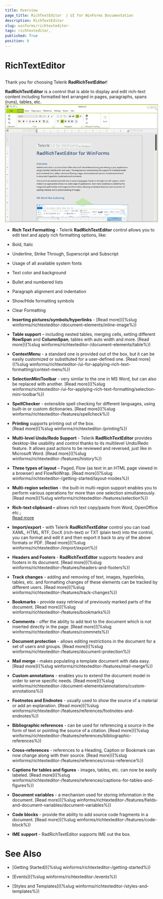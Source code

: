 ```yaml
---
title: Overview 
page_title: RichTextEditor  | UI for WinForms Documentation
description: RichTextEditor 
slug: winforms/richtexteditor-
tags: richtexteditor,
published: True
position: 0
---
```


# RichTextEditor 



## 



Thank you for choosing Telerik __RadRichTextEditor__!
        

__RadRichTextEditor__ is a control that is able to display and edit rich-text content including formatted text arranged in pages,
          paragraphs, spans (runs), tables, etc.
        ![richtexteditor 001](images/richtexteditor001.png)

* __Rich Text Formatting__ - Telerik __RadRichTextEditor__ control allows you to edit text and 
            apply rich formatting options, like:

* Bold, Italic

* Underline, Strike Through, Superscript and Subscript

* Usage of all available system fonts 

* Text color and background

* Bullet and numbered lists

* Paragraph alignment and indentation

* Show/Hide formatting symbols

* Clear Formatting 

* __Inserting pictures/symbols/hyperlinks__ -
              [Read more]({%slug winforms/richtexteditor-/document-elements/inline-image%})

* __Table support__ – including nested tables, merging cells, setting different __RowSpan__ and
              __ColumnSpan__, tables with auto width and more. [Read more]({%slug winforms/richtexteditor-/document-elements/table%})

* __ContextMenu__ - a standard one is provided out of the box, but it can be easily customized or substituted for a
              user-defined one. [Read more]({%slug winforms/richtexteditor-/ui-for-applying-rich-text-formatting/context-menu%})

* __SelectionMiniToolbar__ - very similar to the one in MS Word, but can also be replaced with another.
              [Read more]({%slug winforms/richtexteditor-/ui-for-applying-rich-text-formatting/selection-mini-toolbar%})

* __SpellChecker__ - extensible spell checking for different languages, using built-in or custom dictionaries.
              [Read more]({%slug winforms/richtexteditor-/features/spellcheck%})

* __Printing__ supports printing out of the box.            
              [Read more]({%slug winforms/richtexteditor-/printing%})

* __Multi-level Undo/Redo Support__ - Telerik __RadRichTextEditor__ provides desktop-like usability and control
              thanks to its multilevel Undo/Redo feature. It allows past actions to be reviewed and reversed, just like in Microsoft Word.
              [Read more]({%slug winforms/richtexteditor-/features/history%})

* __Three types of layout__ – Paged, Flow (as text in an HTML page viewed in a browser) and FlowNoWrap.
              [Read more]({%slug winforms/richtexteditor-/getting-started/layout-modes%})

* __Multi-region selection__ - the built-in multi-region support enables you to perform various operations for more than one
              selection simultaneously. [Read more]({%slug winforms/richtexteditor-/features/selection%})

* __Rich-text clipboard –__ allows rich text copy/paste from Word, OpenOffice etc.;           
              [Read more](0696ADDB-DD5A-484D-B5C9-A8C90F6DA93D)

* __Import/export__ - with Telerik __RadRichTextEditor__ control you can load XAML, HTML, RTF, DocX
              (rich-text) or TXT (plain text) into the control, you can format and edit it and then export it back to any of the above formats or PDF.
              [Read more]({%slug winforms/richtexteditor-/import/export%})

* __Headers and Footers__ - __RadRichTextEditor__ supports headers and footers in its document.
              [Read more]({%slug winforms/richtexteditor-/features/headers-and-footers%})

* __Track changes__ - adding and removing of text, images, hyperlinks, tables, etc. and formatting changes of these elements can
              be tracked by different users. [Read more]({%slug winforms/richtexteditor-/features/track-changes%})

* __Bookmarks__ - provide easy retrieval of previously marked parts of the document.
              [Read more]({%slug winforms/richtexteditor-/features/bookmarks%})

* __Comments__ - offer the ability to add text to the document which is not inserted directly in the page.
              [Read more]({%slug winforms/richtexteditor-/features/commnets%})

* __Document protection__ - allows editing restrictions in the document for a set of users and groups.
              [Read more]({%slug winforms/richtexteditor-/features/document-protection%})

* __Mail merge__ - makes populating a template document with data easy.
              [Read more]({%slug winforms/richtexteditor-/features/mail-merge%})

* __Custom annotations__ - enables you to extend the document model in order to serve specific needs.
              [Read more]({%slug winforms/richtexteditor-/document-elements/annotations/custom-annotations%})

* __Footnotes and Endnotes__ - usually used to show the source of a material or add an explanation.
              [Read more]({%slug winforms/richtexteditor-/features/references/footnotes-and-endnotes%})

* __Bibliographic references__ - can be used for referencing a source in the form of text or pointing the source of a citation.
              [Read more]({%slug winforms/richtexteditor-/features/references/bibliographic-references%})

* __Cross-references__ - references to a Heading, Caption or Bookmark can now change along with their source.
              [Read more]({%slug winforms/richtexteditor-/features/references/cross-reference%})

* __Captions for tables and figures__ - images, tables, etc. can now be easily labeled.
              [Read more]({%slug winforms/richtexteditor-/features/references/captions-for-tables-and-figures%})

* __Document variables__ - a mechanism used for storing information in the document.
              [Read more]({%slug winforms/richtexteditor-/features/fields-and-document-variables/document-variables%})

* __Code blocks__ - provide the ability to add source code fragments in a document.
              [Read more]({%slug winforms/richtexteditor-/features/code-block%})

* __IME support__ - RadRichTextEditor supports IME out the box.        
            

# See Also

 * [Getting Started]({%slug winforms/richtexteditor-/getting-started%})

 * [Events]({%slug winforms/richtexteditor-/events%})

 * [Styles and Templates]({%slug winforms/richtexteditor-/styles-and-templates%})
